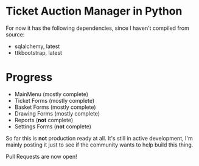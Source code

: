 # Ticket Auction Manager in Python
For now it has the following dependencies, since I haven't compiled from source:

* sqlalchemy, latest
* ttkbootstrap, latest

# Progress

* MainMenu (mostly complete)
* Ticket Forms (mostly complete)
* Basket Forms (mostly complete)
* Drawing Forms (mostly complete)
* Reports (**not** complete)
* Settings Forms (**not** complete)

So far this is **not** production ready at all. It's still in active development, I'm mainly posting it just to see if the community wants to help build this thing.

Pull Requests are now open!